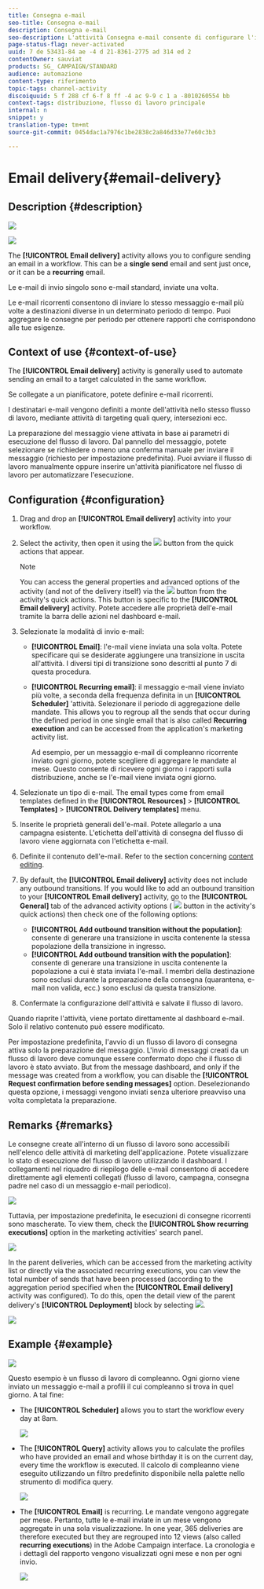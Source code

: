 ```yaml
---
title: Consegna e-mail
seo-title: Consegna e-mail
description: Consegna e-mail
seo-description: L'attività Consegna e-mail consente di configurare l'invio di una sola e-mail di invio o di un'e-mail ricorrente in un flusso di lavoro.
page-status-flag: never-activated
uuid: 7 de 53431-84 ae -4 d 21-8361-2775 ad 314 ed 2
contentOwner: sauviat
products: SG_ CAMPAIGN/STANDARD
audience: automazione
content-type: riferimento
topic-tags: channel-activity
discoiquuid: 5 f 288 cf 6-f 8 ff -4 ac 9-9 c 1 a -8010260554 bb
context-tags: distribuzione, flusso di lavoro principale
internal: n
snippet: y
translation-type: tm+mt
source-git-commit: 0454dac1a7976c1be2838c2a846d33e77e60c3b3

---
```



# Email delivery{#email-delivery}

## Description {#description}

![](assets/email.png)

![](assets/recurrentemail.png)

The **[!UICONTROL Email delivery]** activity allows you to configure sending an email in a workflow. This can be a **single send** email and sent just once, or it can be a **recurring** email.

Le e-mail di invio singolo sono e-mail standard, inviate una volta.

Le e-mail ricorrenti consentono di inviare lo stesso messaggio e-mail più volte a destinazioni diverse in un determinato periodo di tempo. Puoi aggregare le consegne per periodo per ottenere rapporti che corrispondono alle tue esigenze.

## Context of use {#context-of-use}

The **[!UICONTROL Email delivery]** activity is generally used to automate sending an email to a target calculated in the same workflow.

Se collegate a un pianificatore, potete definire e-mail ricorrenti.

I destinatari e-mail vengono definiti a monte dell'attività nello stesso flusso di lavoro, mediante attività di targeting quali query, intersezioni ecc.

La preparazione del messaggio viene attivata in base ai parametri di esecuzione del flusso di lavoro. Dal pannello del messaggio, potete selezionare se richiedere o meno una conferma manuale per inviare il messaggio (richiesto per impostazione predefinita). Puoi avviare il flusso di lavoro manualmente oppure inserire un'attività pianificatore nel flusso di lavoro per automatizzare l'esecuzione.

## Configuration {#configuration}

1. Drag and drop an **[!UICONTROL Email delivery]** activity into your workflow.
1. Select the activity, then open it using the ![](assets/edit_darkgrey-24px.png) button from the quick actions that appear.

   >[!NOTE]
   >
   >You can access the general properties and advanced options of the activity (and not of the delivery itself) via the ![](assets/dlv_activity_params-24px.png) button from the activity's quick actions. This button is specific to the **[!UICONTROL Email delivery]** activity. Potete accedere alle proprietà dell'e-mail tramite la barra delle azioni nel dashboard e-mail.

1. Selezionate la modalità di invio e-mail:

   * **[!UICONTROL Email]**: l'e-mail viene inviata una sola volta. Potete specificare qui se desiderate aggiungere una transizione in uscita all'attività. I diversi tipi di transizione sono descritti al punto 7 di questa procedura.
   * **[!UICONTROL Recurring email]**: il messaggio e-mail viene inviato più volte, a seconda della frequenza definita in un **[!UICONTROL Scheduler]** 'attività. Selezionare il periodo di aggregazione delle mandate. This allows you to regroup all the sends that occur during the defined period in one single email that is also called **Recurring execution** and can be accessed from the application's marketing activity list.

      Ad esempio, per un messaggio e-mail di compleanno ricorrente inviato ogni giorno, potete scegliere di aggregare le mandate al mese. Questo consente di ricevere ogni giorno i rapporti sulla distribuzione, anche se l'e-mail viene inviata ogni giorno.

1. Selezionate un tipo di e-mail. The email types come from email templates defined in the **[!UICONTROL Resources]** &gt; **[!UICONTROL Templates]** &gt; **[!UICONTROL Delivery templates]** menu.
1. Inserite le proprietà generali dell'e-mail. Potete allegarlo a una campagna esistente. L'etichetta dell'attività di consegna del flusso di lavoro viene aggiornata con l'etichetta e-mail.
1. Definite il contenuto dell'e-mail. Refer to the section concerning [content editing](../../designing/using/about-email-content-design.md).
1. By default, the **[!UICONTROL Email delivery]** activity does not include any outbound transitions. If you would like to add an outbound transition to your **[!UICONTROL Email delivery]** activity, go to the **[!UICONTROL General]** tab of the advanced activity options ( ![](assets/dlv_activity_params-24px.png) button in the activity's quick actions) then check one of the following options:

   * **[!UICONTROL Add outbound transition without the population]**: consente di generare una transizione in uscita contenente la stessa popolazione della transizione in ingresso.
   * **[!UICONTROL Add outbound transition with the population]**: consente di generare una transizione in uscita contenente la popolazione a cui è stata inviata l'e-mail. I membri della destinazione sono esclusi durante la preparazione della consegna (quarantena, e-mail non valida, ecc.) sono esclusi da questa transizione.

1. Confermate la configurazione dell'attività e salvate il flusso di lavoro.

Quando riaprite l'attività, viene portato direttamente al dashboard e-mail. Solo il relativo contenuto può essere modificato.

Per impostazione predefinita, l'avvio di un flusso di lavoro di consegna attiva solo la preparazione del messaggio. L'invio di messaggi creati da un flusso di lavoro deve comunque essere confermato dopo che il flusso di lavoro è stato avviato. But from the message dashboard, and only if the message was created from a workflow, you can disable the **[!UICONTROL Request confirmation before sending messages]** option. Deselezionando questa opzione, i messaggi vengono inviati senza ulteriore preavviso una volta completata la preparazione.

## Remarks {#remarks}

Le consegne create all'interno di un flusso di lavoro sono accessibili nell'elenco delle attività di marketing dell'applicazione. Potete visualizzare lo stato di esecuzione del flusso di lavoro utilizzando il dashboard. I collegamenti nel riquadro di riepilogo delle e-mail consentono di accedere direttamente agli elementi collegati (flusso di lavoro, campagna, consegna padre nel caso di un messaggio e-mail periodico).

![](assets/wkf_display_recurrent_executions_2.png)

Tuttavia, per impostazione predefinita, le esecuzioni di consegne ricorrenti sono mascherate. To view them, check the **[!UICONTROL Show recurring executions]** option in the marketing activities' search panel.

![](assets/wkf_display_recurrent_executions.png)

In the parent deliveries, which can be accessed from the marketing activity list or directly via the associated recurring executions, you can view the total number of sends that have been processed (according to the aggregation period specified when the **[!UICONTROL Email delivery]** activity was configured). To do this, open the detail view of the parent delivery's **[!UICONTROL Deployment]** block by selecting ![](assets/wkf_dlv_detail_button.png).

![](assets/wkf_display_recurrent_executions_3.png)

## Example {#example}

![](assets/wkf_delivery_example_1.png)

Questo esempio è un flusso di lavoro di compleanno. Ogni giorno viene inviato un messaggio e-mail a profili il cui compleanno si trova in quel giorno. A tal fine:

* The **[!UICONTROL Scheduler]** allows you to start the workflow every day at 8am.

   ![](assets/wkf_delivery_example_2.png)

* The **[!UICONTROL Query]** activity allows you to calculate the profiles who have provided an email and whose birthday it is on the current day, every time the workflow is executed. Il calcolo di compleanno viene eseguito utilizzando un filtro predefinito disponibile nella palette nello strumento di modifica query.

   ![](assets/wkf_delivery_example_3.png)

* The **[!UICONTROL Email]** is recurring. Le mandate vengono aggregate per mese. Pertanto, tutte le e-mail inviate in un mese vengono aggregate in una sola visualizzazione. In one year, 365 deliveries are therefore executed but they are regrouped into 12 views (also called **recurring executions**) in the Adobe Campaign interface. La cronologia e i dettagli del rapporto vengono visualizzati ogni mese e non per ogni invio.

   ![](assets/wkf_delivery_example_4.png)

